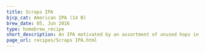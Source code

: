 ```yaml
---
title: Scraps IPA
bjcp_cat: American IPA (14 B)
brew_date: 05, Jun 2016
type: homebrew_recipe
short_description: An IPA motivated by an assortment of unused hops in my freezer
page_url: recipes/Scraps IPA.html
---
```

